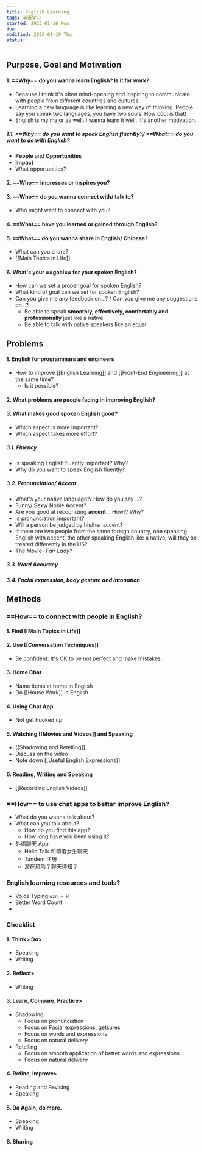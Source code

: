 ```yaml
---
title: English Learning
tags: 英语学习   
started: 2023-01-16 Mon
due: 
modified: 2023-01-19 Thu
status: 
---
```

## Purpose, Goal and Motivation
#### 1. ==Why== do you wanna learn English? Is it for work?
- Because I think it's often mind-opening and inspiring to communicate with people from different countries and cultures.
- Learning a new language is like learning a new way of thinking. People say you speak two languages, you have two souls. How cool is that!
- English is my major as well. I wanna learn it well. It's another motivation.
##### 1.1. ==Why== do you want to speak English fluently?/ ==What== do you want to do with English?
- **People** and **Opportunities**
- **Impact**
- What opportunities?
#### 2. ==Who== impresses or inspires you?
#### 3. ==Who== do you wanna connect with/ talk to?
- Who might want to connect with you? 
#### 4. ==What== have you learned or gained through English? 
#### 5. ==What== do you wanna share in English/ Chinese?
- What can you share?
- [[Main Topics in Life]]
#### 6. What's your ==goal== for your spoken English? 
- How can we set a proper goal for spoken English?
- What kind of goal can we set for spoken English?
- Can you give me any feedback on...? / Can you give me any suggestions on...?
	- Be able to speak **smoothly, effectively, comfortably and professionally** just like a native
	- Be able to talk with native speakers like an equal
## Problems
#### 1. English for programmars and engineers
- How to improve [[English Learning]] and [[Front-End Engineering]] at the same time?
	- Is it possible?
#### 2. What problems are people facing in improving English?
#### 3. What makes good spoken English good?
- Which aspect is more important?
- Which aspect takes more effort? 
##### 3.1. Fluency
- Is speaking English fluently important? Why?
- Why do you want to speak English fluently?
##### 3.2. Pronunciation/ Accent
- What's your native language?/ How do you say ...?
- Funny/ Sexy/ Noble Accent?
- Are you good at recognizing **accent**... How?/ Why?
- Is pronunciation important?
- Will a person be judged by his/her accent?
- If there are two people from the same foreign country, one speaking English with accent, the other speaking English like a native, will they be treated differently in the US?
- The Movie- *Fair Lady*?
##### 3.3. Word Accuracy
##### 3.4. Facial expression, body gesture and intonation
## Methods
### ==How== to connect with people in English?
#### 1. **Find [[Main Topics in Life]]**
#### 2. Use [[Conversation Techniques]]
- Be confident: It's OK to be not perfect and make mistakes. 
#### 3. Home Chat
- Name items at home in English
- Do [[House Work]] in English
#### 4. Using Chat App
- Not get hooked up
#### 5. Watching [[Movies and Videos]] and Speaking
- [[Shadowing and Retelling]]
- Discuss on the video
- Note down [[Useful English Expressions]]
#### 6. Reading, Writing and Speaking
- [[Recording English Videos]]
### ==How== to use chat apps to better improve English?
- What do you wanna talk about?
- What can you talk about?
	- How do you find this app?
	- How long have you been using it?
- 外语聊天 App
	- Hello Talk 和印度女生聊天
	- Tandem 注册
	- 潜在风险？聊天须知？
### English learning resources and tools?
- Voice Typing `win + H`  
- Better Word Count
- 
### Checklist
#### 1. Think> Do> 
- Speaking
- Writing
#### 2. Reflect> 
- Writing
#### 3. Learn, Compare, Practice> 
- Shadowing
	- Focus on pronunciation
	- Focus on Facial expressions, getsures 
	- Focus on words and expressions
	- Focus on natural delivery
- Retelling
	- Focus on smooth application of better words and expressions
	- Focus on natural delivery
#### 4. Refine, Improve> 
- Reading and Revising
- Speaking
#### 5. Do Again, do more.
- Speaking
- Writing
#### 6. Sharing

